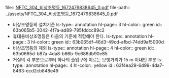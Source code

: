 file:: [NFTC_304_비상조명등_1672479838645_0.pdf](../assets/NFTC_304_비상조명등_1672479838645_0.pdf)
file-path:: ../assets/NFTC_304_비상조명등_1672479838645_0.pdf

- 비상조명등의 설치기준
  ls-type:: annotation
  hl-page:: 3
  hl-color:: green
  id:: 63b065b5-3042-4f7a-ad89-795fddcc89c2
- 휴대용비상조명등은 다음의 기준에 적합해야 한다.
  ls-type:: annotation
  hl-page:: 3
  hl-color:: green
  id:: 63b065df-46d3-49cd-afbd-74dd9af5000d
- 비상조명등의 제외
  ls-type:: annotation
  hl-page:: 4
  hl-color:: green
  id:: 63b0665d-b87a-4da8-b66b-9c686db90e85
- 거실의 각 부분으로부터 하나의 출입구에 이르는 보행거리가 15 m 이내인 부분
  ls-type:: annotation
  hl-page:: 4
  hl-color:: yellow
  id:: 63f4ea29-6d99-4da7-8463-ecd2cb848e49